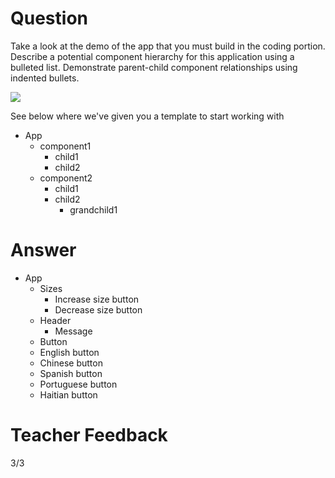 # Question

Take a look at the demo of the app that you must build in the coding portion. Describe a potential component hierarchy for this application using a bulleted list. Demonstrate parent-child component relationships using indented bullets.

![](../demo.gif)

See below where we've given you a template to start working with

- App
  - component1
    - child1
    - child2
  - component2
    - child1
    - child2
      - grandchild1

# Answer
- App
  - Sizes
    - Increase size button
    - Decrease size button
  - Header
    - Message
  - Button
   - English button 
   - Chinese button 
   - Spanish button 
   - Portuguese button 
   - Haitian button 


# Teacher Feedback
3/3
